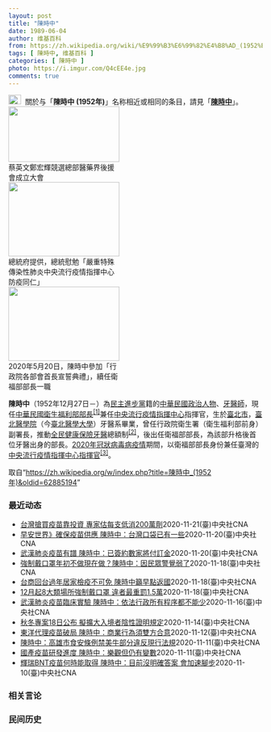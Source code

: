 ```yaml
---
layout: post
title: "陳時中"
date: 1989-06-04
author: 维基百科
from: https://zh.wikipedia.org/wiki/%E9%99%B3%E6%99%82%E4%B8%AD_(1952%E5%B9%B4)
tags: [ 陳時中, 维基百科 ]
categories: [ 陳時中 ]
photo: https://i.imgur.com/Q4cEE4e.jpg
comments: true
---
```

<div class="mw-parser-output"><div id="noteTA-54dafe5e" class="noteTA"><div class="noteTA-group"><div data-noteta-group-source="module" data-noteta-group="Medicine"></div></div></div>
<div role="note" class="hatnote navigation-not-searchable"><a href="/wiki/Wikipedia:%E6%B6%88%E6%AD%A7%E4%B9%89" title="Wikipedia:消歧义"><img alt="Disambig gray.svg" src="//upload.wikimedia.org/wikipedia/commons/thumb/5/5f/Disambig_gray.svg/25px-Disambig_gray.svg.png" decoding="async" width="25" height="19" srcset="//upload.wikimedia.org/wikipedia/commons/thumb/5/5f/Disambig_gray.svg/38px-Disambig_gray.svg.png 1.5x, //upload.wikimedia.org/wikipedia/commons/thumb/5/5f/Disambig_gray.svg/50px-Disambig_gray.svg.png 2x" data-file-width="220" data-file-height="168"></a>&nbsp;&nbsp;關於与「<b>陳時中 (1952年)</b>」名称相近或相同的条目，請見「<b><a href="/wiki/%E9%99%B3%E6%99%82%E4%B8%AD" class="mw-disambig" title="陳時中">陳時中</a></b>」。</div>

<div class="thumb tright"><div class="thumbinner" style="width:222px;"><a href="/wiki/File:%E9%84%AD%E5%AE%8F%E8%BC%9D%E8%88%87%E9%86%AB%E6%94%BF%E4%BA%BA%E5%A3%AB%E5%90%88%E7%85%A7.jpg" class="image"><img alt="" src="//upload.wikimedia.org/wikipedia/commons/thumb/e/e0/%E9%84%AD%E5%AE%8F%E8%BC%9D%E8%88%87%E9%86%AB%E6%94%BF%E4%BA%BA%E5%A3%AB%E5%90%88%E7%85%A7.jpg/220px-%E9%84%AD%E5%AE%8F%E8%BC%9D%E8%88%87%E9%86%AB%E6%94%BF%E4%BA%BA%E5%A3%AB%E5%90%88%E7%85%A7.jpg" decoding="async" width="220" height="110" class="thumbimage" srcset="//upload.wikimedia.org/wikipedia/commons/thumb/e/e0/%E9%84%AD%E5%AE%8F%E8%BC%9D%E8%88%87%E9%86%AB%E6%94%BF%E4%BA%BA%E5%A3%AB%E5%90%88%E7%85%A7.jpg/330px-%E9%84%AD%E5%AE%8F%E8%BC%9D%E8%88%87%E9%86%AB%E6%94%BF%E4%BA%BA%E5%A3%AB%E5%90%88%E7%85%A7.jpg 1.5x, //upload.wikimedia.org/wikipedia/commons/thumb/e/e0/%E9%84%AD%E5%AE%8F%E8%BC%9D%E8%88%87%E9%86%AB%E6%94%BF%E4%BA%BA%E5%A3%AB%E5%90%88%E7%85%A7.jpg/440px-%E9%84%AD%E5%AE%8F%E8%BC%9D%E8%88%87%E9%86%AB%E6%94%BF%E4%BA%BA%E5%A3%AB%E5%90%88%E7%85%A7.jpg 2x" data-file-width="4160" data-file-height="2080"></a>  <div class="thumbcaption"><div class="magnify"><a href="/wiki/File:%E9%84%AD%E5%AE%8F%E8%BC%9D%E8%88%87%E9%86%AB%E6%94%BF%E4%BA%BA%E5%A3%AB%E5%90%88%E7%85%A7.jpg" class="internal" title="放大"></a></div>蔡英文鄭宏輝競選總部醫藥界後援會成立大會</div></div></div>
<div class="thumb tright"><div class="thumbinner" style="width:222px;"><a href="/wiki/File:02.07_%E7%B8%BD%E7%B5%B1%E6%85%B0%E5%8B%89%E3%80%8C%E5%9A%B4%E9%87%8D%E7%89%B9%E6%AE%8A%E5%82%B3%E6%9F%93%E6%80%A7%E8%82%BA%E7%82%8E%E4%B8%AD%E5%A4%AE%E6%B5%81%E8%A1%8C%E7%96%AB%E6%83%85%E6%8C%87%E6%8F%AE%E4%B8%AD%E5%BF%83%E9%98%B2%E7%96%AB%E5%90%8C%E4%BB%81%E3%80%8D_(49500116692).jpg" class="image"><img alt="" src="//upload.wikimedia.org/wikipedia/commons/thumb/9/95/02.07_%E7%B8%BD%E7%B5%B1%E6%85%B0%E5%8B%89%E3%80%8C%E5%9A%B4%E9%87%8D%E7%89%B9%E6%AE%8A%E5%82%B3%E6%9F%93%E6%80%A7%E8%82%BA%E7%82%8E%E4%B8%AD%E5%A4%AE%E6%B5%81%E8%A1%8C%E7%96%AB%E6%83%85%E6%8C%87%E6%8F%AE%E4%B8%AD%E5%BF%83%E9%98%B2%E7%96%AB%E5%90%8C%E4%BB%81%E3%80%8D_%2849500116692%29.jpg/220px-02.07_%E7%B8%BD%E7%B5%B1%E6%85%B0%E5%8B%89%E3%80%8C%E5%9A%B4%E9%87%8D%E7%89%B9%E6%AE%8A%E5%82%B3%E6%9F%93%E6%80%A7%E8%82%BA%E7%82%8E%E4%B8%AD%E5%A4%AE%E6%B5%81%E8%A1%8C%E7%96%AB%E6%83%85%E6%8C%87%E6%8F%AE%E4%B8%AD%E5%BF%83%E9%98%B2%E7%96%AB%E5%90%8C%E4%BB%81%E3%80%8D_%2849500116692%29.jpg" decoding="async" width="220" height="147" class="thumbimage" srcset="//upload.wikimedia.org/wikipedia/commons/thumb/9/95/02.07_%E7%B8%BD%E7%B5%B1%E6%85%B0%E5%8B%89%E3%80%8C%E5%9A%B4%E9%87%8D%E7%89%B9%E6%AE%8A%E5%82%B3%E6%9F%93%E6%80%A7%E8%82%BA%E7%82%8E%E4%B8%AD%E5%A4%AE%E6%B5%81%E8%A1%8C%E7%96%AB%E6%83%85%E6%8C%87%E6%8F%AE%E4%B8%AD%E5%BF%83%E9%98%B2%E7%96%AB%E5%90%8C%E4%BB%81%E3%80%8D_%2849500116692%29.jpg/330px-02.07_%E7%B8%BD%E7%B5%B1%E6%85%B0%E5%8B%89%E3%80%8C%E5%9A%B4%E9%87%8D%E7%89%B9%E6%AE%8A%E5%82%B3%E6%9F%93%E6%80%A7%E8%82%BA%E7%82%8E%E4%B8%AD%E5%A4%AE%E6%B5%81%E8%A1%8C%E7%96%AB%E6%83%85%E6%8C%87%E6%8F%AE%E4%B8%AD%E5%BF%83%E9%98%B2%E7%96%AB%E5%90%8C%E4%BB%81%E3%80%8D_%2849500116692%29.jpg 1.5x, //upload.wikimedia.org/wikipedia/commons/thumb/9/95/02.07_%E7%B8%BD%E7%B5%B1%E6%85%B0%E5%8B%89%E3%80%8C%E5%9A%B4%E9%87%8D%E7%89%B9%E6%AE%8A%E5%82%B3%E6%9F%93%E6%80%A7%E8%82%BA%E7%82%8E%E4%B8%AD%E5%A4%AE%E6%B5%81%E8%A1%8C%E7%96%AB%E6%83%85%E6%8C%87%E6%8F%AE%E4%B8%AD%E5%BF%83%E9%98%B2%E7%96%AB%E5%90%8C%E4%BB%81%E3%80%8D_%2849500116692%29.jpg/440px-02.07_%E7%B8%BD%E7%B5%B1%E6%85%B0%E5%8B%89%E3%80%8C%E5%9A%B4%E9%87%8D%E7%89%B9%E6%AE%8A%E5%82%B3%E6%9F%93%E6%80%A7%E8%82%BA%E7%82%8E%E4%B8%AD%E5%A4%AE%E6%B5%81%E8%A1%8C%E7%96%AB%E6%83%85%E6%8C%87%E6%8F%AE%E4%B8%AD%E5%BF%83%E9%98%B2%E7%96%AB%E5%90%8C%E4%BB%81%E3%80%8D_%2849500116692%29.jpg 2x" data-file-width="2048" data-file-height="1365"></a>  <div class="thumbcaption"><div class="magnify"><a href="/wiki/File:02.07_%E7%B8%BD%E7%B5%B1%E6%85%B0%E5%8B%89%E3%80%8C%E5%9A%B4%E9%87%8D%E7%89%B9%E6%AE%8A%E5%82%B3%E6%9F%93%E6%80%A7%E8%82%BA%E7%82%8E%E4%B8%AD%E5%A4%AE%E6%B5%81%E8%A1%8C%E7%96%AB%E6%83%85%E6%8C%87%E6%8F%AE%E4%B8%AD%E5%BF%83%E9%98%B2%E7%96%AB%E5%90%8C%E4%BB%81%E3%80%8D_(49500116692).jpg" class="internal" title="放大"></a></div>總統府提供，總統慰勉「嚴重特殊傳染性肺炎中央流行疫情指揮中心防疫同仁」</div></div></div>
<div class="thumb tright"><div class="thumbinner" style="width:222px;"><a href="/wiki/File:05.20_%E7%B8%BD%E7%B5%B1%E4%B8%BB%E6%8C%81%E3%80%8C%E8%A1%8C%E6%94%BF%E9%99%A2%E5%89%AF%E9%99%A2%E9%95%B7%E6%9A%A8%E5%90%84%E9%83%A8%E6%9C%83%E9%A6%96%E9%95%B7%E5%AE%A3%E8%AA%93%E5%85%B8%E7%A6%AE%E3%80%8D-%E9%99%B3%E6%99%82%E4%B8%AD.jpg" class="image"><img alt="" src="//upload.wikimedia.org/wikipedia/commons/thumb/a/aa/05.20_%E7%B8%BD%E7%B5%B1%E4%B8%BB%E6%8C%81%E3%80%8C%E8%A1%8C%E6%94%BF%E9%99%A2%E5%89%AF%E9%99%A2%E9%95%B7%E6%9A%A8%E5%90%84%E9%83%A8%E6%9C%83%E9%A6%96%E9%95%B7%E5%AE%A3%E8%AA%93%E5%85%B8%E7%A6%AE%E3%80%8D-%E9%99%B3%E6%99%82%E4%B8%AD.jpg/220px-05.20_%E7%B8%BD%E7%B5%B1%E4%B8%BB%E6%8C%81%E3%80%8C%E8%A1%8C%E6%94%BF%E9%99%A2%E5%89%AF%E9%99%A2%E9%95%B7%E6%9A%A8%E5%90%84%E9%83%A8%E6%9C%83%E9%A6%96%E9%95%B7%E5%AE%A3%E8%AA%93%E5%85%B8%E7%A6%AE%E3%80%8D-%E9%99%B3%E6%99%82%E4%B8%AD.jpg" decoding="async" width="220" height="147" class="thumbimage" srcset="//upload.wikimedia.org/wikipedia/commons/thumb/a/aa/05.20_%E7%B8%BD%E7%B5%B1%E4%B8%BB%E6%8C%81%E3%80%8C%E8%A1%8C%E6%94%BF%E9%99%A2%E5%89%AF%E9%99%A2%E9%95%B7%E6%9A%A8%E5%90%84%E9%83%A8%E6%9C%83%E9%A6%96%E9%95%B7%E5%AE%A3%E8%AA%93%E5%85%B8%E7%A6%AE%E3%80%8D-%E9%99%B3%E6%99%82%E4%B8%AD.jpg/330px-05.20_%E7%B8%BD%E7%B5%B1%E4%B8%BB%E6%8C%81%E3%80%8C%E8%A1%8C%E6%94%BF%E9%99%A2%E5%89%AF%E9%99%A2%E9%95%B7%E6%9A%A8%E5%90%84%E9%83%A8%E6%9C%83%E9%A6%96%E9%95%B7%E5%AE%A3%E8%AA%93%E5%85%B8%E7%A6%AE%E3%80%8D-%E9%99%B3%E6%99%82%E4%B8%AD.jpg 1.5x, //upload.wikimedia.org/wikipedia/commons/thumb/a/aa/05.20_%E7%B8%BD%E7%B5%B1%E4%B8%BB%E6%8C%81%E3%80%8C%E8%A1%8C%E6%94%BF%E9%99%A2%E5%89%AF%E9%99%A2%E9%95%B7%E6%9A%A8%E5%90%84%E9%83%A8%E6%9C%83%E9%A6%96%E9%95%B7%E5%AE%A3%E8%AA%93%E5%85%B8%E7%A6%AE%E3%80%8D-%E9%99%B3%E6%99%82%E4%B8%AD.jpg/440px-05.20_%E7%B8%BD%E7%B5%B1%E4%B8%BB%E6%8C%81%E3%80%8C%E8%A1%8C%E6%94%BF%E9%99%A2%E5%89%AF%E9%99%A2%E9%95%B7%E6%9A%A8%E5%90%84%E9%83%A8%E6%9C%83%E9%A6%96%E9%95%B7%E5%AE%A3%E8%AA%93%E5%85%B8%E7%A6%AE%E3%80%8D-%E9%99%B3%E6%99%82%E4%B8%AD.jpg 2x" data-file-width="2508" data-file-height="1672"></a>  <div class="thumbcaption"><div class="magnify"><a href="/wiki/File:05.20_%E7%B8%BD%E7%B5%B1%E4%B8%BB%E6%8C%81%E3%80%8C%E8%A1%8C%E6%94%BF%E9%99%A2%E5%89%AF%E9%99%A2%E9%95%B7%E6%9A%A8%E5%90%84%E9%83%A8%E6%9C%83%E9%A6%96%E9%95%B7%E5%AE%A3%E8%AA%93%E5%85%B8%E7%A6%AE%E3%80%8D-%E9%99%B3%E6%99%82%E4%B8%AD.jpg" class="internal" title="放大"></a></div>2020年5月20日，陳時中參加「行政院各部會首長宣誓典禮」，續任衛福部部長一職</div></div></div>
<p><b>陳時中</b>（1952年12月27日<span class="useeditintro" title="Template:BLP editintro">－</span>）為<a href="/wiki/%E6%B0%91%E4%B8%BB%E9%80%B2%E6%AD%A5%E9%BB%A8" title="民主進步黨">民主進步黨</a>籍的<a href="/wiki/%E4%B8%AD%E8%8F%AF%E6%B0%91%E5%9C%8B" title="中華民國">中華民國</a><a href="/wiki/%E6%94%BF%E6%B2%BB%E4%BA%BA%E7%89%A9" title="政治人物">政治人物</a>、<a href="/wiki/%E7%89%99%E9%86%AB%E5%B8%AB" class="mw-redirect" title="牙醫師">牙醫師</a>，現任<a href="/wiki/%E4%B8%AD%E8%8F%AF%E6%B0%91%E5%9C%8B%E8%A1%9B%E7%94%9F%E7%A6%8F%E5%88%A9%E9%83%A8" title="中華民國衛生福利部">中華民國衛生福利部</a><a href="/wiki/%E9%83%A8%E9%95%B7" title="部長">部長</a><sup id="cite_ref-1" class="reference"><a href="#cite_note-1">[1]</a></sup>兼任<a href="/wiki/%E4%B8%AD%E5%A4%AE%E6%B5%81%E8%A1%8C%E7%96%AB%E6%83%85%E6%8C%87%E6%8F%AE%E4%B8%AD%E5%BF%83" class="mw-redirect" title="中央流行疫情指揮中心">中央流行疫情指揮中心</a>指揮官，生於<a href="/wiki/%E8%87%BA%E5%8C%97%E5%B8%82" title="臺北市">臺北市</a>，<a href="/wiki/%E8%87%BA%E5%8C%97%E9%86%AB%E5%AD%B8%E9%99%A2" class="mw-redirect" title="臺北醫學院">臺北醫學院</a>（今<a href="/wiki/%E8%87%BA%E5%8C%97%E9%86%AB%E5%AD%B8%E5%A4%A7%E5%AD%B8" title="臺北醫學大學">臺北醫學大學</a>）牙醫系畢業，曾任行政院衛生署（衛生福利部前身）副署長，推動<a href="/wiki/%E5%85%A8%E6%B0%91%E5%81%A5%E5%BA%B7%E4%BF%9D%E9%9A%AA" title="全民健康保險">全民健康保險</a><a href="/wiki/%E7%89%99%E9%86%AB" title="牙醫">牙醫</a>總額制<sup id="cite_ref-2" class="reference"><a href="#cite_note-2">[2]</a></sup>，後出任衛福部部長，為該部升格後首位牙醫出身的部長。<a href="/wiki/2019%E5%86%A0%E7%8B%80%E7%97%85%E6%AF%92%E7%97%85%E8%87%BA%E7%81%A3%E7%96%AB%E6%83%85" title="2019冠狀病毒病臺灣疫情">2020年冠狀病毒病疫情</a>期間，以衛福部部長身份兼任臺灣的<a href="/wiki/%E5%9C%8B%E5%AE%B6%E8%A1%9B%E7%94%9F%E6%8C%87%E6%8F%AE%E4%B8%AD%E5%BF%83%E4%B8%AD%E5%A4%AE%E6%B5%81%E8%A1%8C%E7%96%AB%E6%83%85%E6%8C%87%E6%8F%AE%E4%B8%AD%E5%BF%83" title="國家衛生指揮中心中央流行疫情指揮中心">中央流行疫情指揮中心</a><a href="/wiki/%E6%8C%87%E6%8F%AE%E5%AE%98" title="指揮官">指揮官</a><sup id="cite_ref-3" class="reference"><a href="#cite_note-3">[3]</a></sup>。
</p>
</div><noscript><img src="//zh.wikipedia.org/wiki/Special:CentralAutoLogin/start?type=1x1" alt="" title="" width="1" height="1" style="border: none; position: absolute;"></noscript>
<div class="printfooter">取自“<a dir="ltr" href="https://zh.wikipedia.org/w/index.php?title=陳時中_(1952年)&amp;oldid=62885194">https://zh.wikipedia.org/w/index.php?title=陳時中_(1952年)&amp;oldid=62885194</a>”</div><div id="recent-news"><h3>最近动态</h3><ul><li><a href="https://nodebe4.github.io/waimei/2020-11-21/%E5%8F%B0%E7%81%A3%E6%90%B6%E8%B2%B7%E7%96%AB%E8%8B%97%E9%9D%A0%E6%8A%95%E8%B3%87-%E5%B0%88%E5%AE%B6%E4%BC%B0%E6%AF%8F%E6%94%AF%E4%BD%8E%E6%B6%88200%E8%90%AC%E5%8A%91" title="台灣搶買疫苗靠投資 專家估每支低消200萬劑—— 指揮中心指揮官陳時中20日透露口袋裡已有疫苗。指揮中心發言人莊人祥21日證實，台灣買疫苗靠投資，盼上市後優先購買；專家估每支疫苗低消至少200萬...">台灣搶買疫苗靠投資  專家估每支低消200萬劑</a><time>2020-11-21</time><a class="tag">(臺)中央社CNA</a></li>
<li><a href="https://nodebe4.github.io/waimei/2020-11-20/%E6%97%A9%E5%AE%89%E4%B8%96%E7%95%8C-%E7%A2%BA%E4%BF%9D%E7%96%AB%E8%8B%97%E4%BE%9B%E6%87%89-%E9%99%B3%E6%99%82%E4%B8%AD-%E5%8F%B0%E7%81%A3%E5%8F%A3%E8%A2%8B%E5%B7%B2%E6%9C%89%E4%B8%80%E4%BA%9B" title="早安世界》確保疫苗供應 陳時中：台灣口袋已有一些—— 國際間武漢肺炎疫苗臨床試驗捷報頻傳，指揮中心指揮官陳時中20日坦言已和數家疫苗廠簽約，近期將付訂金。（示意圖／圖取自Unsplash圖庫） ...">早安世界》確保疫苗供應 陳時中：台灣口袋已有一些</a><time>2020-11-20</time><a class="tag">(臺)中央社CNA</a></li>
<li><a href="https://nodebe4.github.io/waimei/2020-11-20/%E6%AD%A6%E6%BC%A2%E8%82%BA%E7%82%8E%E7%96%AB%E8%8B%97%E6%9C%89%E8%AD%9C-%E9%99%B3%E6%99%82%E4%B8%AD-%E5%B7%B2%E7%B0%BD%E7%B4%84%E6%95%B8%E5%AE%B6%E5%B0%87%E4%BB%98%E8%A8%82%E9%87%91" title="武漢肺炎疫苗有譜 陳時中：已簽約數家將付訂金—— 國際間武漢肺炎疫苗臨床試驗捷報頻傳，指揮中心指揮官陳時中20日坦言已和數家疫苗廠簽約，近期將付訂金。（示意圖／圖取自Unsplash圖庫） （中...">武漢肺炎疫苗有譜 陳時中：已簽約數家將付訂金</a><time>2020-11-20</time><a class="tag">(臺)中央社CNA</a></li>
<li><a href="https://nodebe4.github.io/waimei/2020-11-18/%E5%BC%B7%E5%88%B6%E6%88%B4%E5%8F%A3%E7%BD%A9%E5%B9%B4%E5%88%9D%E4%B8%8D%E5%81%9A%E7%8F%BE%E5%9C%A8%E5%81%9A-%E9%99%B3%E6%99%82%E4%B8%AD-%E5%9B%A0%E6%B0%91%E7%9C%BE%E8%AD%A6%E8%A6%BA%E5%BC%B1%E4%BA%86" title="強制戴口罩年初不做現在做？陳時中：因民眾警覺弱了—— 指揮中心指揮官陳時中19日說，年初疫情嚴峻，民眾戴口罩等防疫措施配合度高，如今警覺反而弱了，才實施強制措施。圖為民眾戴著口罩搭乘台北捷運。中...">強制戴口罩年初不做現在做？陳時中：因民眾警覺弱了</a><time>2020-11-18</time><a class="tag">(臺)中央社CNA</a></li>
<li><a href="https://nodebe4.github.io/waimei/2020-11-18/%E5%8F%B0%E5%95%86%E5%9B%9E%E5%8F%B0%E9%81%8E%E5%B9%B4%E5%B1%85%E5%AE%B6%E6%AA%A2%E7%96%AB%E4%B8%8D%E5%8F%AF%E5%85%8D-%E9%99%B3%E6%99%82%E4%B8%AD%E7%B1%B2%E6%97%A9%E9%BB%9E%E8%BF%94%E5%9C%8B" title="台商回台過年居家檢疫不可免 陳時中籲早點返國—— 新年將近，不少台商希望回台過節可縮短居家檢疫時間。指揮中心指揮官陳時中19日表示，居家檢疫時間不可減少，呼籲台商早點回國。圖為桃園國際機場202...">台商回台過年居家檢疫不可免 陳時中籲早點返國</a><time>2020-11-18</time><a class="tag">(臺)中央社CNA</a></li>
<li><a href="https://nodebe4.github.io/waimei/2020-11-18/12%E6%9C%88%E8%B5%B78%E5%A4%A7%E9%A1%9E%E5%A0%B4%E6%89%80%E5%BC%B7%E5%88%B6%E6%88%B4%E5%8F%A3%E7%BD%A9-%E9%81%95%E8%80%85%E6%9C%80%E9%87%8D%E7%BD%B01.5%E8%90%AC" title="12月起8大類場所強制戴口罩 違者最重罰1.5萬—— 中央流行疫情指揮中心指揮官陳時中說，自12月1日起，民眾進入「醫療照護、大眾運輸、生活消費、教育學習、觀展觀賽、休閒娛樂、宗教祭祀、洽公」等...">12月起8大類場所強制戴口罩 違者最重罰1.5萬</a><time>2020-11-18</time><a class="tag">(臺)中央社CNA</a></li>
<li><a href="https://nodebe4.github.io/waimei/2020-11-16/%E6%AD%A6%E6%BC%A2%E8%82%BA%E7%82%8E%E7%96%AB%E8%8B%97%E8%87%A8%E5%BA%8A%E5%AF%A6%E9%A9%97-%E9%99%B3%E6%99%82%E4%B8%AD-%E4%BE%9D%E6%B3%95%E8%A1%8C%E6%94%BF%E6%89%80%E6%9C%89%E7%A8%8B%E5%BA%8F%E9%83%BD%E4%B8%8D%E8%83%BD%E5%B0%91" title="武漢肺炎疫苗臨床實驗 陳時中：依法行政所有程序都不能少—— 衛福部長陳時中17日表示，武漢肺炎疫苗臨床實驗都非常嚴肅謹慎以對，依法行政，所有的程序都不能少。（示意圖／圖取自Pixabay圖庫） ...">武漢肺炎疫苗臨床實驗 陳時中：依法行政所有程序都不能少</a><time>2020-11-16</time><a class="tag">(臺)中央社CNA</a></li>
<li><a href="https://nodebe4.github.io/waimei/2020-11-14/%E7%A7%8B%E5%86%AC%E5%B0%88%E6%A1%8818%E6%97%A5%E5%85%AC%E5%B8%83-%E6%93%AC%E6%93%B4%E5%A4%A7%E5%85%A5%E5%A2%83%E8%80%85%E9%99%B0%E6%80%A7%E8%AD%89%E6%98%8E%E8%A6%8F%E5%AE%9A" title="秋冬專案18日公布 擬擴大入境者陰性證明規定—— 疫情指揮中心預計18日公布「秋冬專案」，強化防疫。指揮官陳時中14日表示，未來將考慮要求更多入境者提供陰性採檢證明。（中央社檔案照片） （中央社...">秋冬專案18日公布 擬擴大入境者陰性證明規定</a><time>2020-11-14</time><a class="tag">(臺)中央社CNA</a></li>
<li><a href="https://nodebe4.github.io/waimei/2020-11-12/%E6%9D%B1%E6%B4%8B%E4%BB%A3%E7%90%86%E7%96%AB%E8%8B%97%E7%A0%B4%E5%B1%80-%E9%99%B3%E6%99%82%E4%B8%AD-%E5%95%86%E6%A5%AD%E8%A1%8C%E7%82%BA%E9%A0%88%E9%9B%99%E6%96%B9%E5%90%88%E6%84%8F" title="東洋代理疫苗破局 陳時中：商業行為須雙方合意—— 台灣東洋代理武漢肺炎疫苗破局，董事長林全稱政府是在吃豆腐。衛福部長陳時中13日表示，疫苗的採購是商業行為，需要雙方合意。（示意圖／圖取自Pixa...">東洋代理疫苗破局 陳時中：商業行為須雙方合意</a><time>2020-11-12</time><a class="tag">(臺)中央社CNA</a></li>
<li><a href="https://nodebe4.github.io/waimei/2020-11-11/%E9%99%B3%E6%99%82%E4%B8%AD-%E9%AB%98%E9%9B%84%E5%B8%82%E9%A3%9F%E5%AE%89%E6%A2%9D%E4%BE%8B%E7%A6%81%E7%BE%8E%E7%89%9B%E9%83%A8%E5%88%86%E9%81%95%E5%8F%8D%E7%8F%BE%E8%A1%8C%E6%B3%95%E8%A6%8F" title="陳時中：高雄市食安條例禁美牛部分違反現行法規—— 高雄市議會明定高市轄內販售肉品及產製品不得檢出瘦肉精。衛福部長陳時中12日表示，自治條例若是美牛禁止萊劑就已違背現行法規。圖為民眾在賣場選購美牛...">陳時中：高雄市食安條例禁美牛部分違反現行法規</a><time>2020-11-11</time><a class="tag">(臺)中央社CNA</a></li>
<li><a href="https://nodebe4.github.io/waimei/2020-11-11/%E5%9C%8B%E7%94%A2%E7%96%AB%E8%8B%97%E7%A0%94%E7%99%BC%E9%80%B2%E5%BA%A6-%E9%99%B3%E6%99%82%E4%B8%AD-%E6%A8%82%E8%A7%80%E4%BD%86%E4%BB%8D%E6%9C%89%E8%AE%8A%E6%95%B8" title="國產疫苗研發進度 陳時中：樂觀但仍有變數—— 衛福部長陳時中12日表示，台灣的疫苗研發進度，目前資料看起來樂觀，但還要再確保疫苗的有效與安全性，仍有些變數。（示意圖／圖取自Unsplash圖庫）...">國產疫苗研發進度 陳時中：樂觀但仍有變數</a><time>2020-11-11</time><a class="tag">(臺)中央社CNA</a></li>
<li><a href="https://nodebe4.github.io/waimei/2020-11-10/%E8%BC%9D%E7%91%9EBNT%E7%96%AB%E8%8B%97%E4%BD%95%E6%99%82%E8%83%BD%E5%8F%96%E5%BE%97-%E9%99%B3%E6%99%82%E4%B8%AD-%E7%9B%AE%E5%89%8D%E6%B2%92%E6%98%8E%E7%A2%BA%E7%AD%94%E6%A1%88-%E6%9C%83%E5%8A%A0%E9%80%9F%E8%85%B3%E6%AD%A5" title="輝瑞BNT疫苗何時能取得 陳時中：目前沒明確答案 會加速腳步—— 衛福部長陳時中11日表示，目前沒有能確切取得輝瑞BNT疫苗的時間，但會加速腳步，至於能購買的數量多寡，台灣則都保留選擇權。（中央...">輝瑞BNT疫苗何時能取得 陳時中：目前沒明確答案 會加速腳步</a><time>2020-11-10</time><a class="tag">(臺)中央社CNA</a></li>
</ul></div><div id="open-opinion"><h3>相关言论</h3><ul></ul></div><div id="mjls-record"><h3>民间历史</h3><ul></ul></div>